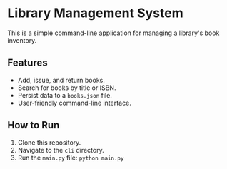 # Library Management System

This is a simple command-line application for managing a library's book inventory.

## Features
- Add, issue, and return books.
- Search for books by title or ISBN.
- Persist data to a `books.json` file.
- User-friendly command-line interface.

## How to Run
1. Clone this repository.
2. Navigate to the `cli` directory.
3. Run the `main.py` file:
   `python main.py`